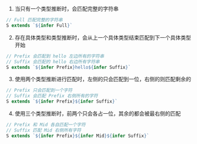 1.  当只有一个类型推断时，会匹配完整的字符串
``` Typescript
// Full 匹配完整的字符串
S extends `${infer Full}`
```
2. 存在具体类型和类型推断时，会从上一个具体类型结束匹配到下一个具体类型开始
```Typescript
// Prefix 会匹配到 hello 左边所有的字符串
// Suffix 会匹配的 hello 右边所有字符串
S extends `${infer Prefix}hello${infer Suffix}`
```
3. 使用两个类型推断进行匹配时，左侧的只会匹配到一位，右侧的则匹配剩余的
``` Typescript
// Prefix 只会匹配到一个字符
// Suffix 会匹配 Prefix 右侧所有的字符
S extends `${infer Prefix}${infer Suffix}`
```
4. 使用三个类型推断时，前两个只会各占一位，其余的都会被最右侧的匹配
``` Typescript
// Prefix 和 Mid 各自匹配一个字符
// Suffix 匹配 Mid 右侧所有字符
S extends `${infer Prefix}${infer Mid}${infer Suffix}`
```